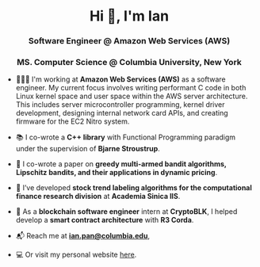 <h1 align="center">Hi 👋, I'm Ian</h1>
<h3 align="center">Software Engineer @ Amazon Web Services (AWS)</h3>
<h3 align="center">MS. Computer Science @ Columbia University, New York</h3>

- 👨🏻‍💻  I'm working at **Amazon Web Services (AWS)** as a software engineer. My current focus involves writing performant C code in both Linux kernel space and user space within the AWS server architecture. This includes server microcontroller programming, kernel driver development, designing internal network card APIs, and creating firmware for the EC2 Nitro system.

- 📚 I co-wrote a **C++ library** with Functional Programming paradigm under the supervision of **Bjarne Stroustrup**.

- 🧪  I co-wrote a paper on **greedy multi-armed bandit algorithms, Lipschitz bandits, and their applications in dynamic pricing**.

- 🚀  I’ve developed **stock trend labeling algorithms for the computational finance research division** at **Academia Sinica IIS**.

- 💸  As a **blockchain software engineer** intern at **CryptoBLK**, I helped develop a **smart contract architecture** with **R3 Corda**.

- 📬  Reach me at **ian.pan@columbia.edu**,

- 💻  Or visit my personal website [here](https://ianyepan.github.io/).

